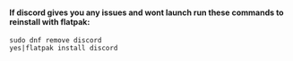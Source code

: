 #### If discord gives you any issues and wont launch run these commands to reinstall with flatpak:
	sudo dnf remove discord
	yes|flatpak install discord
